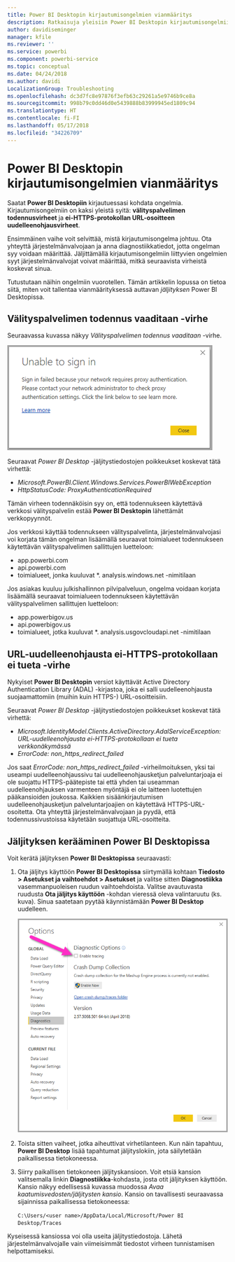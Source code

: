 ```yaml
---
title: Power BI Desktopin kirjautumisongelmien vianmääritys
description: Ratkaisuja yleisiin Power BI Desktopin kirjautumisongelmiin
author: davidiseminger
manager: kfile
ms.reviewer: ''
ms.service: powerbi
ms.component: powerbi-service
ms.topic: conceptual
ms.date: 04/24/2018
ms.author: davidi
LocalizationGroup: Troubleshooting
ms.openlocfilehash: dc3d7fc8e97876f3efb63c29261a5e9746b9ce8a
ms.sourcegitcommit: 998b79c0dd46d0e5439888b83999945ed1809c94
ms.translationtype: HT
ms.contentlocale: fi-FI
ms.lasthandoff: 05/17/2018
ms.locfileid: "34226709"
---
```

# <a name="troubleshooting-sign-in-for-power-bi-desktop"></a>Power BI Desktopin kirjautumisongelmien vianmääritys
Saatat **Power BI Desktopiin** kirjautuessasi kohdata ongelmia. Kirjautumisongelmiin on kaksi yleistä syitä: **välityspalvelimen todennusvirheet** ja **ei-HTTPS-protokollan URL-osoitteen uudelleenohjausvirheet**. 

Ensimmäinen vaihe voit selvittää, mistä kirjautumisongelma johtuu. Ota yhteyttä järjestelmänvalvojaan ja anna diagnostiikkatiedot, jotta ongelman syy voidaan määrittää. Jäljittämällä kirjautumisongelmiin liittyvien ongelmien syyt järjestelmänvalvojat voivat määrittää, mitkä seuraavista virheistä koskevat sinua. 

Tutustutaan näihin ongelmiin vuorotellen. Tämän artikkelin lopussa on tietoa siitä, miten voit tallentaa vianmäärityksessä auttavan *jäljityksen* Power BI Desktopissa.


## <a name="proxy-authentication-required-error"></a>Välityspalvelimen todennus vaaditaan -virhe

Seuraavassa kuvassa näkyy *Välityspalvelimen todennus vaaditaan* -virhe.

![Välityspalvelimen todennus -virheen aiheuttama kirjautumisvirhe](media/desktop-troubleshooting-sign-in/desktop-tshoot-sign-in_01.png)

Seuraavat *Power BI Desktop* -jäljitystiedostojen poikkeukset koskevat tätä virhettä:

* *Microsoft.PowerBI.Client.Windows.Services.PowerBIWebException*
* *HttpStatusCode: ProxyAuthenticationRequired*

Tämän virheen todennäköisin syy on, että todennukseen käytettävä verkkosi välityspalvelin estää **Power BI Desktopin** lähettämät verkkopyynnöt. 

Jos verkkosi käyttää todennukseen välityspalvelinta, järjestelmänvalvojasi voi korjata tämän ongelman lisäämällä seuraavat toimialueet todennukseen käytettävän välityspalvelimen sallittujen luetteloon:

* app.powerbi.com
* api.powerbi.com
* toimialueet, jonka kuuluvat *. analysis.windows.net -nimitilaan

Jos asiakas kuuluu julkishallinnon pilvipalveluun, ongelma voidaan korjata lisäämällä seuraavat toimialueen todennukseen käytettävän välityspalvelimen sallittujen luetteloon:

* app.powerbigov.us
* api.powerbigov.us
* toimialueet, jotka kuuluvat *. analysis.usgovcloudapi.net -nimitilaan

## <a name="non-https-url-redirect-not-supported-error"></a>URL-uudelleenohjausta ei-HTTPS-protokollaan ei tueta -virhe

Nykyiset **Power BI Desktopin** versiot käyttävät Active Directory Authentication Library (ADAL) -kirjastoa, joka ei salli uudelleenohjausta suojaamattomiin (muihin kuin HTTPS-) URL-osoitteisiin. 

Seuraavat *Power BI Desktop* -jäljitystiedostojen poikkeukset koskevat tätä virhettä:

* *Microsoft.IdentityModel.Clients.ActiveDirectory.AdalServiceException: URL-uudelleenohjausta ei-HTTPS-protokollaan ei tueta verkkonäkymässä* 
* *ErrorCode: non_https_redirect_failed*

Jos saat *ErrorCode: non_https_redirect_failed* -virheilmoituksen, yksi tai useampi uudelleenohjaussivu tai uudelleenohjausketjun palveluntarjoaja ei ole suojattu HTTPS-päätepiste tai että yhden tai useamman uudelleenohjauksen varmenteen myöntäjä ei ole laitteen luotettujen pääkansioiden joukossa. Kaikkien sisäänkirjautumisen uudelleenohjausketjun palveluntarjoajien on käytettävä HTTPS-URL-osoitetta. Ota yhteyttä järjestelmänvalvojaan ja pyydä, että todennussivustoissa käytetään suojattuja URL-osoitteita. 

## <a name="how-to-collect-a-trace-in-power-bi-desktop"></a>Jäljityksen kerääminen Power BI Desktopissa

Voit kerätä jäljityksen **Power BI Desktopissa** seuraavasti:

1. Ota jäljitys käyttöön **Power BI Desktopissa** siirtymällä kohtaan **Tiedosto > Asetukset ja vaihtoehdot > Asetukset** ja valitse sitten **Diagnostiikka** vasemmanpuoleisen ruudun vaihtoehdoista. Valitse avautuvasta ruudusta **Ota jäljitys käyttöön** -kohdan vieressä oleva valintaruutu (ks. kuva). Sinua saatetaan pyytää käynnistämään **Power BI Desktop** uudelleen.
   
   ![Jäljityksen ottaminen käyttöön Power BI Desktopissa](media/desktop-troubleshooting-sign-in/desktop-tshoot-sign-in_02.png)

2. Toista sitten vaiheet, jotka aiheuttivat virhetilanteen. Kun näin tapahtuu, **Power BI Desktop** lisää tapahtumat jäljityslokiin, jota säilytetään paikallisessa tietokoneessa.

3. Siirry paikallisen tietokoneen jäljityskansioon. Voit etsiä kansion valitsemalla linkin **Diagnostiikka**-kohdasta, josta otit jäljityksen käyttöön. Kansio näkyy edellisessä kuvassa muodossa *Avaa kaatumisvedosten/jäljitysten kansio*. Kansio on tavallisesti seuraavassa sijainnissa paikallisessa tietokoneessa:

    `C:\Users/<user name>/AppData/Local/Microsoft/Power BI Desktop/Traces`

Kyseisessä kansiossa voi olla useita jäljitystiedostoja. Lähetä järjestelmänvalvojalle vain viimeisimmät tiedostot virheen tunnistamisen helpottamiseksi. 

